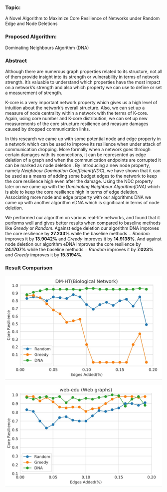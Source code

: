 ### Topic: 
A Novel Algorithm to Maximize Core Resilience of Networks under Random Edge and Node Deletions

### Proposed Algorithm: 
Dominating Neighbours Algorithm (DNA)

### Abstract

Although there are numerous graph properties related to its structure, not all of them provide insight into its strength or vulnerability in terms of network strength. It’s valuable to understand which properties have the most impact on a network’s strength and also which property we can use to define or set a measurement of strength.

K-core is a very important network property which gives us a high level of intuition about the network’s overall structure. Also, we can set up a measure of node centrality within a network with the terms of K-core. Again, using core number and K-core distribution, we can set up new measurements of the core structure resilience and measure damages caused by dropped communication links.

In this research we came up with some potential node and edge property in a network which can be used to improve its resilience when under attack of communication dropping. More formally when a network goes through certain damages with its connections, it can be represented as edge deletion of a graph and when the communication endpoints are corrupted it can be marked as node deletion . By introducing a new node property, namely _Neighbour Domination Coefficient(NDC)_, we have shown that it can be used as a means of adding some budget edges to the network to keep the core resilience high even after the damage. Using the NDC property later on we came up with the _Dominating Neighbour Algorithm(DNA)_ which is able to keep the core resilience high in terms of edge deletion. Associating more node and edge property with our algorithms DNA we came up with another algorithm eDNA which is significant in terms of node deletion. 

We performed our algorithm on various real-life networks, and found that it performs well and gives better results when compared to baseline methods like _Greedy_ or _Random_. Against edge deletion our algorithm DNA improves the core resilience by **27.233%** while the baseline methods − _Random_ improves it by **13.9042%** and _Greedy_ improves it by **14.9138%**. And against node deletion our algorithm eDNA improves the core resilience by **24.1707%** while the baseline methods − _Random_ improves it by **7.023%** and _Greedy_ improves it by **15.3194%**.

### Result Comparison

<p align="center"><img src ="/plots/plotone.jpg" /></p>

<p align="center"><img src ="/plots/plot6.jpg" /></p>

